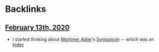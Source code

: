 
# Backlinks
## [February 13th, 2020](<February 13th, 2020.md>)
- I started thinking about [Mortimer Adler](<Mortimer Adler.md>)'s [Syntopicon](<Syntopicon.md>) -- which was an [Index](<Index.md>)

